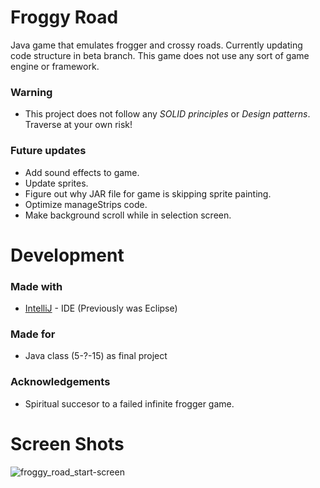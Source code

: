 # Froggy Road
Java game that emulates frogger and crossy roads. Currently updating code structure in beta branch. This game does not use any sort of game engine or framework.

### Warning
- This project does not follow any *SOLID principles* or *Design patterns*. Traverse at your own risk!

### Future updates
* Add sound effects to game.
* Update sprites.
* Figure out why JAR file for game is skipping sprite painting.
* Optimize manageStrips code.
* Make background scroll while in selection screen.

# Development
### Made with
* [IntelliJ](https://www.jetbrains.com/idea/) - IDE (Previously was Eclipse)

### Made for
* Java class (5-?-15) as final project

### Acknowledgements
* Spiritual succesor to a failed infinite frogger game.


# Screen Shots
![froggy_road_start-screen](https://cloud.githubusercontent.com/assets/18044194/20864427/c9b70bec-b9ad-11e6-8467-285820b92be7.png)
